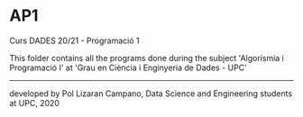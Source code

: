 # AP1
Curs DADES 20/21 - Programació 1

This folder contains all the programs done during the subject 'Algorísmia i Programació I' at 'Grau en Ciència i Enginyeria de Dades - UPC'

- - -

developed by Pol Lizaran Campano, Data Science and Engineering students at UPC, 2020
